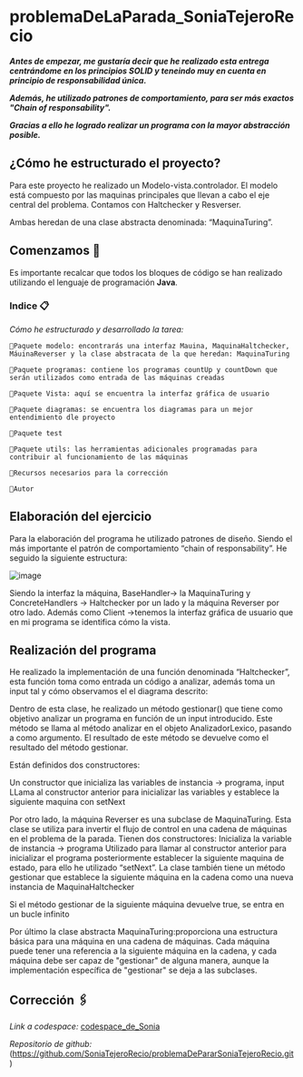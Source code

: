 # problemaDeLaParada_SoniaTejeroRecio

_**Antes de empezar, me gustaría decir que he realizado esta entrega centrándome en los principios SOLID y teneindo muy en cuenta en principio de responsabilidad única.**_


_**Además, he utilizado patrones de comportamiento, para ser más exactos "Chain of responsability".**_


_**Gracias a ello he logrado realizar un programa con la mayor abstracción posible.**_

## ¿Cómo he estructurado el proyecto?
Para este proyecto he realizado un Modelo-vista.controlador. 
El modelo está compuesto por las maquinas principales que llevan a cabo el eje central del problema. Contamos con Haltchecker y Resverser. 

Ambas heredan de una clase abstracta denominada: “MaquinaTuring”. 

## Comenzamos 🚀

Es importante recalcar que todos los bloques de código se han realizado utilizando el lenguaje de programación **Java**.

### Indice 📋
_Cómo he estructurado y desarrollado la tarea:_

```
📌Paquete modelo: encontrarás una interfaz Mauina, MaquinaHaltchecker, MáuinaReverser y la clase abstracata de la que heredan: MaquinaTuring

📌Paquete programas: contiene los programas countUp y countDown que serán utilizados como entrada de las máquinas creadas

📌Paquete Vista: aquí se encuentra la interfaz gráfica de usuario

📌Paquete diagramas: se encuentra los diagramas para un mejor entendimiento dle proyecto

📌Paquete test

📌Paquete utils: las herramientas adicionales programadas para contribuir al funcionamiento de las máquinas 

📌Recursos necesarios para la corrección

📌Autor
```


## Elaboración del ejercicio
Para la elaboración del programa he utilizado patrones de diseño. Siendo el más importante el patrón de comportamiento “chain of responsability”. He seguido la siguiente estructura: 

![image](https://github.com/SoniaTejeroRecio/pruebaaaaa/assets/131295018/b620932c-78c1-4b1e-9c70-c7ad9202d376)

Siendo la interfaz la máquina, BaseHandler→ la MaquinaTuring y ConcreteHandlers → Haltchecker por un lado y la máquina Reverser por otro lado. Además como Client →tenemos la interfaz gráfica de usuario que en mi programa se identifica cómo la vista.

## Realización del programa
He realizado la implementación de una función denominada “Haltchecker”, esta función toma como entrada un código a analizar, además toma un input tal y cómo observamos el el diagrama descrito: 

Dentro de esta clase,  he realizado un método gestionar() que tiene como objetivo analizar un programa en función de un input introducido. Este método se llama al método analizar en el objeto AnalizadorLexico, pasando a como argumento. El resultado de este método se devuelve como el resultado del método gestionar. 



Están definidos dos constructores: 

Un constructor que inicializa las variables de instancia → programa, input 
LLama al constructor anterior para inicializar las variables y establece la siguiente maquina con setNext



Por otro lado, la máquina Reverser es una subclase de MaquinaTuring. Esta clase se utiliza para invertir el flujo de control en una cadena de máquinas en el problema de la parada. 
Tienen dos constructores: 
Inicializa la variable de instancia → programa 
Utilizado para llamar al constructor anterior para inicializar el programa posteriormente establecer la siguiente maquina de estado, para ello he utilizado “setNext”. 
La clase también tiene un método gestionar que establece la siguiente máquina en la cadena como una nueva instancia de MaquinaHaltchecker

Si el método gestionar de la siguiente máquina devuelve true, se entra en un bucle infinito

Por último la clase abstracta MaquinaTuring:proporciona una estructura básica para una máquina en una cadena de máquinas. Cada máquina puede tener una referencia a la siguiente máquina en la cadena, y cada máquina debe ser capaz de "gestionar" de alguna manera, aunque la implementación específica de "gestionar" se deja a las subclases.


## Corrección 🖇️
_Link a codespace:_ [codespace_de_Sonia](https://codespaces.new/SoniaTejeroRecio/problemaDePararSoniaTejeroRecio)

_Repositorio de github:_(https://github.com/SoniaTejeroRecio/problemaDePararSoniaTejeroRecio.git)
